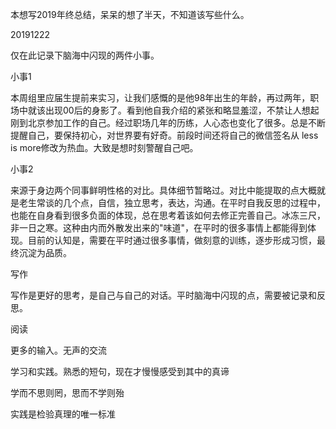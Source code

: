 本想写2019年终总结，呆呆的想了半天，不知道该写些什么。



20191222

仅在此记录下脑海中闪现的两件小事。



小事1

本周组里应届生提前来实习，让我们感慨的是他98年出生的年龄，再过两年，职场中就该出现00后的身影了。看到他自我介绍的紧张和略显羞涩，不禁让人想起刚到北京参加工作的自己。经过职场几年的历练，人心态也变化了很多。总是不断提醒自己，要保持初心，对世界要有好奇。前段时间还将自己的微信签名从 less is more修改为热血。大致是想时刻警醒自己吧。



小事2

来源于身边两个同事鲜明性格的对比。具体细节暂略过。对比中能提取的点大概就是老生常谈的几个点，自信，独立思考，表达，沟通。在平时自我反思的过程中，也能在自身看到很多负面的体现，总在思考着该如何去修正完善自己。冰冻三尺，非一日之寒。这种由内而外散发出来的"味道"，在平时的很多事情上都能得到体现。目前的认知是，需要在平时通过很多事情，做刻意的训练，逐步形成习惯，最终沉淀为品质。



写作

写作是更好的思考，是自己与自己的对话。平时脑海中闪现的点，需要被记录和反思。



阅读

更多的输入。无声的交流



学习和实践。熟悉的短句，现在才慢慢感受到其中的真谛

学而不思则罔，思而不学则殆

实践是检验真理的唯一标准



